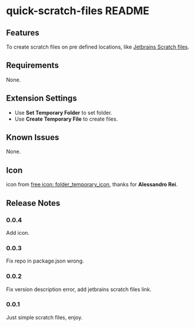 # quick-scratch-files README

## Features

To create scratch files on pre defined locations, like [Jetbrains Scratch files](https://www.jetbrains.com/help/idea/scratches.html).

## Requirements

None.

## Extension Settings

* Use **Set Temporary Folder** to set folder.
* Use **Create Temporary File** to create files.

## Known Issues

None.

## Icon

icon from [free icon: folder_temporary_icon](https://www.iconfinder.com/icons/6875/folder_temporary_icon), thanks for **Alessandro Rei**.

## Release Notes

### 0.0.4

Add icon.

### 0.0.3

Fix repo in package.json wrong.

### 0.0.2

Fix version description error, add jetbrains scratch files link.

### 0.0.1

Just simple scratch files, enjoy.
